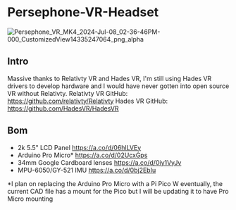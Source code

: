 # Persephone-VR-Headset
![Persephone_VR_MK4_2024-Jul-08_02-36-46PM-000_CustomizedView14335247064_png_alpha](https://github.com/Jade-Vincent/Persephone-VR-Headset/assets/148572791/d5ed464d-1fa9-4d43-97c4-5c6c90ca5c6b)

## Intro
Massive thanks to Relativty VR and Hades VR, I'm still using Hades VR drivers to develop hardware and I would have never gotten into open source VR without Relativty.
Relativty VR GitHub: https://github.com/relativty/Relativty
Hades VR GitHub: https://github.com/HadesVR/HadesVR

## Bom
- 2k 5.5" LCD Panel https://a.co/d/06hlLVEy
- Arduino Pro Micro* https://a.co/d/02UcxGps
- 34mm Google Cardboard lenses https://a.co/d/0iy1VyJv
- MPU-6050/GY-521 IMU https://a.co/d/0bj2EbIu

*I plan on replacing the Arduino Pro Micro with a Pi Pico W eventually, the current CAD file has a mount for the Pico but I will be updating it to have Pro Micro mounting
